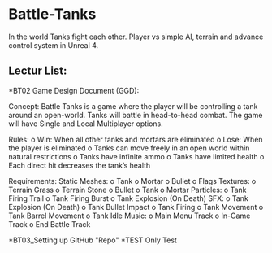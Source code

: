 # Battle-Tanks
In the world Tanks fight each other. Player vs simple AI, terrain and advance control system in Unreal 4.

## Lectur List:
*BT02 Game Design Document (GGD):

 Concept:
 Battle Tanks is a game where the player will be controlling a tank around an open-world. Tanks will battle in head-to-head combat. The     game will have Single and Local Multiplayer options.
 
 Rules:
 o Win: When all other tanks and mortars are eliminated
 o Lose: When the player is eliminated
 o Tanks can move freely in an open world within natural restrictions
 o Tanks have infinite ammo
 o Tanks have limited health
 o Each direct hit decreases the tank’s health
 
 Requirements:
 Static Meshes:
o Tank
o Mortar
o Bullet
o Flags
Textures:
o Terrain Grass
o Terrain Stone
o Bullet
o Tank
o Mortar
Particles:
o Tank Firing Trail
o Tank Firing Burst
o Tank Explosion (On Death)
SFX:
o Tank Explosion (On Death)
o Tank Bullet Impact
o Tank Firing
o Tank Movement
o Tank Barrel Movement
o Tank Idle
Music:
o Main Menu Track
o In-Game Track
o End Battle Track
 
*BT03_Setting up GitHub "Repo"
*TEST Only Test

